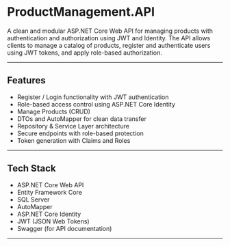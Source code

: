 # ProductManagement.API

A clean and modular ASP.NET Core Web API for managing products with authentication and authorization using JWT and Identity.
The API allows clients to manage a catalog of products, register and authenticate users using JWT tokens, and apply role-based authorization.


---

##  Features

-  Register / Login functionality with JWT authentication
-  Role-based access control using ASP.NET Core Identity
-  Manage Products (CRUD)
-  DTOs and AutoMapper for clean data transfer
-  Repository & Service Layer architecture
-  Secure endpoints with role-based protection
-  Token generation with Claims and Roles

---

##  Tech Stack

- ASP.NET Core Web API
- Entity Framework Core
- SQL Server
- AutoMapper
- ASP.NET Core Identity
- JWT (JSON Web Tokens)
- Swagger (for API documentation)

---
